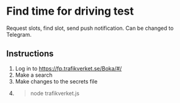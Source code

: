 # Find time for driving test

Request slots, find slot, send push notification. Can be changed to Telegram.

## Instructions
1. Log in to https://fp.trafikverket.se/Boka/#/
2. Make a search
2. Make changes to the secrets file
3. > node trafikverket.js
